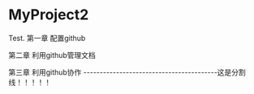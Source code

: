 # MyProject2
Test.
第一章 配置github

第二章 利用github管理文档

第三章 利用github协作
-----------------------------------------这是分割线！！！！！
